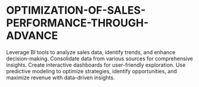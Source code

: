# OPTIMIZATION-OF-SALES-PERFORMANCE-THROUGH-ADVANCE
Leverage BI tools to analyze sales data, identify trends, and enhance decision-making. Consolidate data from various sources for comprehensive insights. Create interactive dashboards for user-friendly exploration. Use predictive modeling to optimize strategies, identify opportunities, and maximize revenue with data-driven insights.
